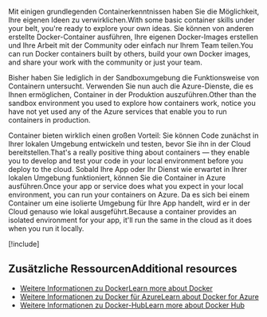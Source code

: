 <span data-ttu-id="8f2ac-101">Mit einigen grundlegenden Containerkenntnissen haben Sie die Möglichkeit, Ihre eigenen Ideen zu verwirklichen.</span><span class="sxs-lookup"><span data-stu-id="8f2ac-101">With some basic container skills under your belt, you're ready to explore your own ideas.</span></span> <span data-ttu-id="8f2ac-102">Sie können von anderen erstellte Docker-Container ausführen, Ihre eigenen Docker-Images erstellen und Ihre Arbeit mit der Community oder einfach nur Ihrem Team teilen.</span><span class="sxs-lookup"><span data-stu-id="8f2ac-102">You can run Docker containers built by others, build your own Docker images, and share your work with the community or just your team.</span></span>

<span data-ttu-id="8f2ac-103">Bisher haben Sie lediglich in der Sandboxumgebung die Funktionsweise von Containern untersucht. Verwenden Sie nun auch die Azure-Dienste, die es Ihnen ermöglichen, Container in der Produktion auszuführen.</span><span class="sxs-lookup"><span data-stu-id="8f2ac-103">Other than the sandbox environment you used to explore how containers work, notice you have not yet used any of the Azure services that enable you to run containers in production.</span></span>

<span data-ttu-id="8f2ac-104">Container bieten wirklich einen großen Vorteil: Sie können Code zunächst in Ihrer lokalen Umgebung entwickeln und testen, bevor Sie ihn in der Cloud bereitstellen.</span><span class="sxs-lookup"><span data-stu-id="8f2ac-104">That's a really positive thing about containers &mdash; they enable you to develop and test your code in your local environment before you deploy to the cloud.</span></span> <span data-ttu-id="8f2ac-105">Sobald Ihre App oder Ihr Dienst wie erwartet in Ihrer lokalen Umgebung funktioniert, können Sie die Container in Azure ausführen.</span><span class="sxs-lookup"><span data-stu-id="8f2ac-105">Once your app or service does what you expect in your local environment, you can run your containers on Azure.</span></span> <span data-ttu-id="8f2ac-106">Da es sich bei einem Container um eine isolierte Umgebung für Ihre App handelt, wird er in der Cloud genauso wie lokal ausgeführt.</span><span class="sxs-lookup"><span data-stu-id="8f2ac-106">Because a container provides an isolated environment for your app, it'll run the same in the cloud as it does when you run it locally.</span></span>

<!-- Cleanup sandbox -->
[!include[](../../../includes/azure-sandbox-cleanup.md)]

## <a name="additional-resources"></a><span data-ttu-id="8f2ac-107">Zusätzliche Ressourcen</span><span class="sxs-lookup"><span data-stu-id="8f2ac-107">Additional resources</span></span>

- [<span data-ttu-id="8f2ac-108">Weitere Informationen zu Docker</span><span class="sxs-lookup"><span data-stu-id="8f2ac-108">Learn more about Docker</span></span>](https://www.docker.com/)
- [<span data-ttu-id="8f2ac-109">Weitere Informationen zu Docker für Azure</span><span class="sxs-lookup"><span data-stu-id="8f2ac-109">Learn about Docker for Azure</span></span>](https://docs.docker.com/docker-for-azure/)
- [<span data-ttu-id="8f2ac-110">Weitere Informationen zu Docker-Hub</span><span class="sxs-lookup"><span data-stu-id="8f2ac-110">Learn more about Docker Hub</span></span>](https://hub.docker.com/)